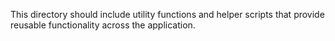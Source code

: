This directory should include utility functions and helper scripts that provide reusable functionality across the application.